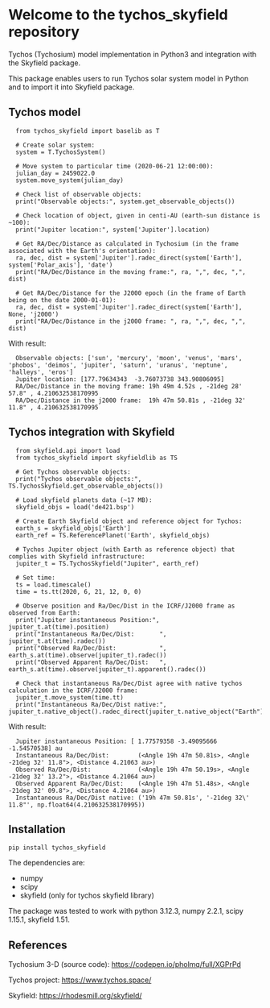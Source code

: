 # Welcome to the tychos_skyfield repository

Tychos (Tychosium) model implementation in Python3 and integration with the Skyfield package.

This package enables users to run Tychos solar system model in Python and to import it into Skyfield package.

## Tychos model

```
  from tychos_skyfield import baselib as T
    
  # Create solar system:
  system = T.TychosSystem()
  
  # Move system to particular time (2020-06-21 12:00:00):
  julian_day = 2459022.0
  system.move_system(julian_day)
  
  # Check list of observable objects:
  print("Observable objects:", system.get_observable_objects())
  
  # Check location of object, given in centi-AU (earth-sun distance is ~100):
  print("Jupiter location:", system['Jupiter'].location)
  
  # Get RA/Dec/Distance as calculated in Tychosium (in the frame associated with the Earth's orientation):
  ra, dec, dist = system['Jupiter'].radec_direct(system['Earth'], system['Polar_axis'], 'date')
  print("RA/Dec/Distance in the moving frame:", ra, ",", dec, ",", dist)
  
  # Get RA/Dec/Distance for the J2000 epoch (in the frame of Earth being on the date 2000-01-01):
  ra, dec, dist = system['Jupiter'].radec_direct(system['Earth'], None, 'j2000')
  print("RA/Dec/Distance in the j2000 frame: ", ra, ",", dec, ",", dist)
```

With result:
```
  Observable objects: ['sun', 'mercury', 'moon', 'venus', 'mars', 'phobos', 'deimos', 'jupiter', 'saturn', 'uranus', 'neptune', 'halleys', 'eros']
  Jupiter location: [177.79634343  -3.76073738 343.90806095]
  RA/Dec/Distance in the moving frame: 19h 49m 4.52s , -21deg 28' 57.8" , 4.210632538170995
  RA/Dec/Distance in the j2000 frame:  19h 47m 50.81s , -21deg 32' 11.8" , 4.210632538170995
```

## Tychos integration with Skyfield

```
  from skyfield.api import load
  from tychos_skyfield import skyfieldlib as TS
  
  # Get Tychos observable objects:
  print("Tychos observable objects:", TS.TychosSkyfield.get_observable_objects())
  
  # Load skyfield planets data (~17 MB):
  skyfield_objs = load('de421.bsp')
  
  # Create Earth Skyfield object and reference object for Tychos:
  earth_s = skyfield_objs['Earth']
  earth_ref = TS.ReferencePlanet('Earth', skyfield_objs)
  
  # Tychos Jupiter object (with Earth as reference object) that complies with Skyfield infrastructure:
  jupiter_t = TS.TychosSkyfield("Jupiter", earth_ref)
  
  # Set time:
  ts = load.timescale()
  time = ts.tt(2020, 6, 21, 12, 0, 0)
  
  # Observe position and Ra/Dec/Dist in the ICRF/J2000 frame as observed from Earth:
  print("Jupiter instantaneous Position:", jupiter_t.at(time).position)
  print("Instantaneous Ra/Dec/Dist:       ", jupiter_t.at(time).radec())
  print("Observed Ra/Dec/Dist:            ", earth_s.at(time).observe(jupiter_t).radec())
  print("Observed Apparent Ra/Dec/Dist:   ", earth_s.at(time).observe(jupiter_t).apparent().radec())
  
  # Check that instantaneous Ra/Dec/Dist agree with native tychos calculation in the ICRF/J2000 frame:
  jupiter_t.move_system(time.tt)
  print("Instantaneous Ra/Dec/Dist native:", jupiter_t.native_object().radec_direct(jupiter_t.native_object("Earth")))
```
With result:
```
  Jupiter instantaneous Position: [ 1.77579358 -3.49095666 -1.54570538] au
  Instantaneous Ra/Dec/Dist:        (<Angle 19h 47m 50.81s>, <Angle -21deg 32' 11.8">, <Distance 4.21063 au>)
  Observed Ra/Dec/Dist:             (<Angle 19h 47m 50.19s>, <Angle -21deg 32' 13.2">, <Distance 4.21064 au>)
  Observed Apparent Ra/Dec/Dist:    (<Angle 19h 47m 51.48s>, <Angle -21deg 32' 09.8">, <Distance 4.21064 au>)
  Instantaneous Ra/Dec/Dist native: ('19h 47m 50.81s', '-21deg 32\' 11.8"', np.float64(4.210632538170995))
```

## Installation

```
pip install tychos_skyfield
```

The dependencies are:
-  numpy
-  scipy
-  skyfield (only for tychos skyfield library)

The package was tested to work with python 3.12.3, numpy 2.2.1, scipy 1.15.1, skyfield 1.51.

## References

Tychosium 3-D (source code): https://codepen.io/pholmq/full/XGPrPd

Tychos project: https://www.tychos.space/

Skyfield: https://rhodesmill.org/skyfield/
